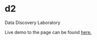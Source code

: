 # d2
Data Discovery Laboratory

Live demo to the page can be found <a href="https://litpuvn.github.io/d2/">here.</a>
